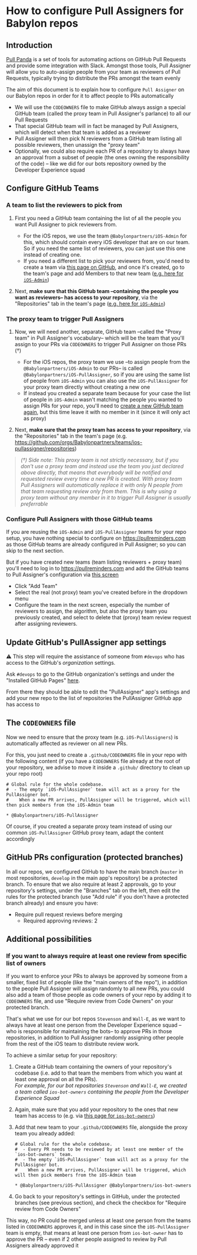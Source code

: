 # How to configure Pull Assigners for Babylon repos

## Introduction

[Pull Panda](https://pullpanda.com/) is a set of tools for automating actions on GitHub Pull Requests and provide some integration with Slack. Amongst those tools, Pull Assigner will allow you to auto-assign people from your team as reviewers of Pull Requests, typically trying to distribute the PRs amongst the team evenly

The aim of this document is to explain how to configure `Pull Assigner` on our Babylon repos in order for it to affect people to PRs automatically

- We will use the `CODEOWNERS` file to make GitHub always assign a special GitHub team (called the proxy team in Pull Assigner's parlance) to all our Pull Requests
- That special GitHub team will in fact be managed by Pull Assigners, which will detect when that team is added as a reviewer
- Pull Assigner will then pick N reviewers from a GitHub team listing all possible reviewers, then unassign the "proxy team"
- Optionally, we could also require each PR of a repository to always have an approval from a subset of people (the ones owning the responsibility of the code) – like we did for our bots repository owned by the Developer Experience squad

## Configure GitHub Teams

### A team to list the reviewers to pick from

1. First you need a GitHub team containing the list of all the people you want Pull Assigner to pick reviewers from.

   * For the iOS repos, we use the team `@Babylonpartners/iOS-Admin` for this, which should contain every iOS developer that are on our team. So if you need the same list of reviewers, you can just use this one instead of creating one.
   * If you need a different list to pick your reviewers from, you'd need to create a team via [this page on GitHub](https://github.com/orgs/Babylonpartners/new-team), and once it's created, go to the team's page and add Members to that new team ([e.g. here for `iOS-Admin`](https://github.com/orgs/Babylonpartners/teams/iOS-Admin/members))

2. Next, **make sure that this GitHub team –containing the people you want as reviewers– has access to your repository**, via the "Repositories" tab in the team's page ([e.g. here for `iOS-Admin`](https://github.com/orgs/Babylonpartners/teams/iOS-Admin/repositories))

### The proxy team to trigger Pull Assigners

1. Now, we will need another, separate, GitHub team –called the "Proxy team" in Pull Assigner's vocabulary– which will be the team that you'll assign to your PRs via `CODEOWNERS` to trigger Pull Assigner on those PRs (†)

   * For the iOS repos, the proxy team we use –to assign people from the `@Babylonpartners/iOS-Admin` to our PRs– is called `@Babylonpartners/iOS-PullAssigner`, so if you are using the same list of people from `iOS-Admin` you can also use the `iOS-PullAssigner` for your proxy team directly without creating a new one
   * If instead you created a separate team because for your case the list of people in `iOS-Admin` wasn't matching the people you wanted to assign PRs for your repo, you'll need to [create a new GitHub team again](https://github.com/orgs/Babylonpartners/new-team), but this time leave it with no member in it (since it will only act as proxy)

2. Next, **make sure that the proxy team has access to your repository**, via the "Repositories" tab in the team's page (e.g. https://github.com/orgs/Babylonpartners/teams/ios-pullassigner/repositories)

> _(†) Side note: This proxy team is not strictly necessary, but if you don't use a proxy team and instead use the team you just declared above directly, that means that everybody will be notified and requested review every time a new PR is created. With proxy team Pull Assigners will automatically replace it with only N people from that team requesting review only from them. This is why using a proxy team without any member in it to trigger Pull Assigner is usually preferrable_

### Configure Pull Assigners with those GitHub teams

If you are reusing the `iOS-Admin` and `iOS-PullAssigner` teams for your repo setup, you have nothing special to configure on https://pullreminders.com as those GitHub teams are already configured in Pull Assigner; so you can skip to the next section.

But if you have created new teams (team listing reviewers + proxy team) you'll need to log in to https://pullreminders.com and add the GitHub teams to Pull Assigner's configuration via [this screen](https://pullreminders.com/installs/6124714/assigner)

 - Click "Add Team"
 - Select the real (not proxy) team you've created before in the dropdown menu
 - Configure the team in the next screen, especially the number of reviewers to assign, the algorithm, but also the proxy team you previously created, and select to delete that (proxy) team review request after assigning reviewers.

## Update GitHub's PullAssigner app settings

⚠️ This step will require the assistance of someone from `#devops` who has access to the GitHub's *organization* settings.

Ask `#devops` to go to the GitHub organization's settings and under the "Installed GitHub Pages" [here](https://github.com/organizations/Babylonpartners/settings/installations).

From there they should be able to edit the "PullAssigner" app's settings and add your new repo to the list of repositories the PullAssigner GitHub app has access to

## The `CODEOWNERS` file

Now we need to ensure that the proxy team (e.g. `iOS-PullAssigners`) is automatically affected as reviewer on all new PRs.

For this, you just need to create a `.github/CODEOWNERS` file in your repo with the following content (if you have a `CODEOWNERS` file already at the root of your repository, we advise to move it inside a `.github/` directory to clean up your repo root)

```
# Global rule for the whole codebase.
#  - The empty `iOS-PullAssigner` team will act as a proxy for the PullAssigner bot.
#    When a new PR arrives, PullAssigner will be triggered, which will then pick members from the iOS-Admin team

* @Babylonpartners/iOS-PullAssigner
```

Of course, if you created a separate proxy team instead of using our common `iOS-PullAssigner` GitHub proxy team, adapt the content accordingly

## GitHub PRs configuration (protected branches)

In all our repos, we configured GitHub to have the main branch (`master` in most repositories, `develop` in the main app's repository) be a protected branch. To ensure that we also require at least 2 approvals, go to your repository's settings, under the "Branches" tab on the left, then edit the rules for the protected branch (use "Add rule" if you don't have a protected branch already) and ensure you have:

 - Require pull request reviews before merging
   - Required approving reviews: 2

## Additional possibilities

### If you want to always require at least one review from specific list of owners

If you want to enforce your PRs to always be approved by someone from a smaller, fixed list of people (like the "main owners of the repo"), in addition to the people Pull Assigner will assign randomly to all new PRs, you could also add a team of those people as code owners of your repo by adding it to `CODEOWNERS` file, and use "Require review from Code Owners" on your protected branch.

That's what we use for our bot repos `Stevenson` and `Wall-E`, as we want to always have at least one person from the Developer Experience squad –who is responsible for maintaining the bots– to approve PRs in those repositories, in addition to Pull Assigner randomly assigning other people from the rest of the iOS team to distribute review work.

To achieve a similar setup for your repository:

1. Create a GitHub team containing the owners of your repository's codebase (i.e. add to that team the members from which you want at least one approval on all the PRs).  
   _For example, for our bot repositories `Stevenson` and `Wall-E`, we created a team called `ios-bot-owners` containing the people from the Developer Experience Squad_

2. Again, make sure that you add your repository to the ones that new team has access to (e.g. via [this page for `ios-bot-owners`](https://github.com/orgs/Babylonpartners/teams/ios-bot-owners/repositories))
3. Add that new team to your `.github/CODEOWNERS` file, alongside the proxy team you already added:  

    ```
    # Global rule for the whole codebase.
    #  - Every PR needs to be reviewed by at least one member of the `ios-bot-owners` team.
    #  - The empty `iOS-PullAssigner` team will act as a proxy for the PullAssigner bot.
    #    When a new PR arrives, PullAssigner will be triggered, which will then pick members from the iOS-Admin team
    
    * @Babylonpartners/iOS-PullAssigner @Babylonpartners/ios-bot-owners
    ```

4. Go back to your repository's settings in GitHub, under the protected branches (see previous section), and check the checkbox for "Require review from Code Owners"

This way, no PR could be merged unless at least one person from the teams listed in `CODEOWNERS` approves it, and in this case since the `iOS-PullAssigner` team is empty, that means at least one person from `ios-bot-owner` has to approve the PR – even if 2 other people assigned to review by Pull Assigners already approved it
